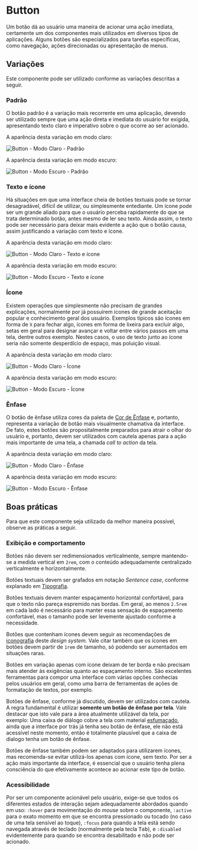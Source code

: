 # Button

Um botão dá ao usuário uma maneira de acionar uma ação imediata, certamente um dos componentes mais utilizados em diversos tipos de aplicações. Alguns botões são especializados para tarefas específicas, como navegação, ações direcionadas ou apresentação de menus.

<LinkToCpsElements name="button" />

## Variações

Este componente pode ser utilizado conforme as variações descritas a seguir.

### Padrão

O botão padrão é a variação mais recorrente em uma aplicação, devendo ser utilizado sempre que uma ação direta e imediata do usuário for exigida, apresentando texto claro e imperativo sobre o que ocorre ao ser acionado.

A aparência desta variação em modo claro:

![Button - Modo Claro - Padrão](~@source/assets/images/component-button-light-standard.png)

A aparência desta variação em modo escuro:

![Button - Modo Escuro - Padrão](~@source/assets/images/component-button-dark-standard.png)

### Texto e ícone

Há situações em que uma interface cheia de botões textuais pode se tornar desagradável, difícil de utilizar, ou simplesmente entediante. Um ícone pode ser um grande aliado para que o usuário perceba rapidamente do que se trata determinado botão, antes mesmo de ler seu texto. Ainda assim, o texto pode ser necessário para deixar mais evidente a ação que o botão causa, assim justificando a variação com texto e ícone.

A aparência desta variação em modo claro:

![Button - Modo Claro - Texto e ícone](~@source/assets/images/component-button-light-texticon.png)

A aparência desta variação em modo escuro:

![Button - Modo Escuro - Texto e ícone](~@source/assets/images/component-button-dark-texticon.png)

### Ícone

Existem operações que simplesmente não precisam de grandes explicações, normalmente por já possuírem ícones de grande aceitação popular e conhecimento geral dos usuário. Exemplos típicos são ícones em forma de `X` para fechar algo, ícones em forma de lixeira para excluir algo, setas em geral para designar avançar e voltar entre vários passos em uma tela, dentre outros exemplo. Nestes casos, o uso de texto junto ao ícone seria não somente desperdício de espaço, mas poluição visual.

A aparência desta variação em modo claro:

![Button - Modo Claro - Ícone](~@source/assets/images/component-button-light-icon.png)

A aparência desta variação em modo escuro:

![Button - Modo Escuro - Ícone](~@source/assets/images/component-button-dark-icon.png)

### Ênfase

O botão de ênfase utiliza cores da paleta de [Cor de Ênfase](../guia-visual/cores.md#paleta-de-cor-de-ênfase) e, portanto, representa a variação de botão mais visualmente chamativa da interface. De fato, estes botões são propositalmente preparados para atrair o olhar do usuário e, portanto, devem ser utilizados com cautela apenas para a ação mais importante de uma tela, a chamada _call to action_ da tela.

A aparência desta variação em modo claro:

![Button - Modo Claro - Ênfase](~@source/assets/images/component-button-light-accent.png)

A aparência desta variação em modo escuro:

![Button - Modo Escuro - Ênfase](~@source/assets/images/component-button-dark-accent.png)

## Boas práticas

Para que este componente seja utilizado da melhor maneira possível, observe as práticas a seguir.

### Exibição e comportamento

Botões não devem ser redimensionados verticalmente, sempre mantendo-se a medida vertical em `2rem`, com o conteúdo adequadamente centralizado verticalmente e horizontalmente.

Botões textuais devem ser grafados em notação _Sentence case_, conforme explanado em [Tipografia](../guia-visual/tipografia.md#regras-de-formatação).

Botões textuais devem manter espaçamento horizontal confortável, para que o texto não pareça espremido nas bordas. Em geral, ao menos `2.5rem` em cada lado é necessário para manter essa sensação de espaçamento confortável, mas o tamanho pode ser levemente ajustado conforme a necessidade.

Botões que contenham ícones devem seguir as recomendações de [iconografia](../guia-visual/icones.md) deste _design system_. Vale citar também que os ícones em botões devem partir de `1rem` de tamanho, só podendo ser aumentados em situações raras.

Botões em variação apenas com ícone deixam de ter borda e não precisam mais atender às exigências quanto ao espaçamento interno. São excelentes ferramentas para compor uma interface com várias opções conhecias pelos usuários em geral, como uma barra de ferramentas de ações de formatação de textos, por exemplo.

Botões de ênfase, conforme já discutido, devem ser utilizados com cautela. A regra fundamental é utilizar **somente um botão de ênfase por tela**. Vale destacar que isto vale para a área atualmente utilizável da tela, por exemplo: Uma caixa de diálogo cobre a tela com material [esfumaçado](../guia-visual/camadas-e-materiais.md#esfumaçado), ainda que a interface por trás já tenha seu botão de ênfase, ele não está acessível neste momento, então é totalmente plausível que a caixa de dialogo tenha um botão de ênfase.

Botões de ênfase também podem ser adaptados para utilizarem ícones, mas recomenda-se evitar utilizá-los apenas com ícone, sem texto. Por ser a ação mais importante da interface, é essencial que o usuário tenha plena consciência do que efetivamente acontece ao acionar este tipo de botão.

### Acessibilidade

Por ser um componente acionável pelo usuário, exige-se que todos os diferentes estados de interação sejam adequadamente abordados quando em uso: `:hover` para movimentação do _mouse_ sobre o componente, `:active` para o exato momento em que se encontra pressionado ou tocado (no caso de uma tela sensível ao toque), `:focus` para quando a tela está sendo navegada através de teclado (normalmente pela tecla <kbd>Tab</kbd>), e `:disabled` evidentemente para quando se encontra desabilitado e não pode ser acionado.
